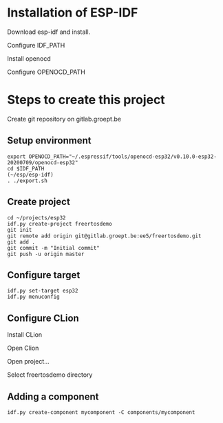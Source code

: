 # Installation of ESP-IDF

Download esp-idf and install.

Configure IDF_PATH

Install openocd

Configure OPENOCD_PATH


# Steps to create this project

Create git repository on gitlab.groept.be

## Setup environment

```
export OPENOCD_PATH="~/.espressif/tools/openocd-esp32/v0.10.0-esp32-20200709/openocd-esp32"
cd $IDF_PATH
(~/esp/esp-idf)
. ./export.sh
```

## Create project

```
cd ~/projects/esp32
idf.py create-project freertosdemo
git init
git remote add origin git@gitlab.groept.be:ee5/freertosdemo.git
git add .
git commit -m "Initial commit"
git push -u origin master
```

## Configure target

```
idf.py set-target esp32
idf.py menuconfig
```
## Configure CLion

Install CLion

Open Clion

Open project...

Select freertosdemo directory


## Adding a component

```
idf.py create-component mycomponent -C components/mycomponent
```
